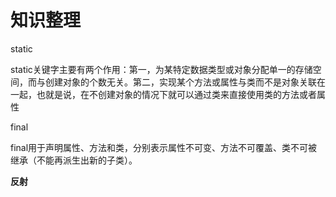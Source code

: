 # 知识整理

static

static关键字主要有两个作用：第一，为某特定数据类型或对象分配单一的存储空间，而与创建对象的个数无关。第二，实现某个方法或属性与类而不是对象关联在一起，也就是说，在不创建对象的情况下就可以通过类来直接使用类的方法或者属性

final

final用于声明属性、方法和类，分别表示属性不可变、方法不可覆盖、类不可被继承（不能再派生出新的子类）。

**反射**

